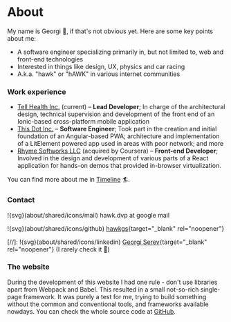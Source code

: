 # About

My name is Georgi 👋, if that's not obvious yet. Here are some key points about me:

- A software engineer specializing primarily in, but not limited to, web and front-end technologies
- Interested in things like design, UX, physics and car racing
- A.k.a. "hawk" or "hAWK" in various internet communities


### Work experience

- [Tell Health Inc.](https://tell.health) (current) – **Lead Developer**; In charge of the architectural design, technical supervision and development of the front end of an Ionic-based cross-platform mobile application
- [This Dot Inc.](https://thisdot.co) – **Software Engineer**; Took part in the creation and initial foundation of an Angular-based PWA; architecture and implementation of a LitElement powered app used in areas with poor network; and more
- [Rhyme Softworks LLC](https://rhyme.com) (acquired by Coursera) – **Front-end Developer**; Involved in the design and development of various parts of a React application for hands-on demos that provided in-browser virtualization.

You can find more about me in [Timeline](/#/timeline) 🏄‍.

### Contact

!{svg}(about/shared/icons/mail) hawk.dvp at google mail

!{svg}(about/shared/icons/github) [hawkgs](https://github.com/hawkgs){target="_blank" rel="noopener"}

[//]: !{svg}(about/shared/icons/linkedin) [Georgi Serev](https://linkedin.com/in/georgiserev){target="_blank" rel="noopener"} (I rarely check it 🤯)

### The website

During the development of this website I had one rule - don't use libraries apart from Webpack and Babel. This resulted in a small not-so-rich single-page framework. It was purely a test for me, trying to build something without the common and conventional tools, and frameworks available nowdays. You can check the whole source code at [GitHub](https://github.com/hawkgs/georgi.ws).
